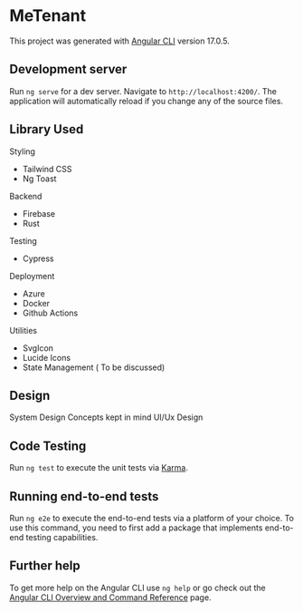 # MeTenant

This project was generated with [Angular CLI](https://github.com/angular/angular-cli) version 17.0.5.

## Development server

Run `ng serve` for a dev server. Navigate to `http://localhost:4200/`. The application will automatically reload if you change any of the source files.

## Library Used 

 Styling 
 - Tailwind CSS 
 - Ng Toast 

 Backend
 - Firebase
 - Rust

Testing 
- Cypress 

Deployment 
- Azure 
- Docker 
- Github  Actions 

Utilities 
 - SvgIcon
 - Lucide Icons 
 - State Management ( To be discussed)

## Design 
 System Design  Concepts kept in mind 
  UI/Ux Design  
 

##   Code  Testing

Run `ng test` to execute the unit tests via [Karma](https://karma-runner.github.io).

## Running end-to-end tests

Run `ng e2e` to execute the end-to-end tests via a platform of your choice. To use this command, you need to first add a package that implements end-to-end testing capabilities.

## Further help

To get more help on the Angular CLI use `ng help` or go check out the [Angular CLI Overview and Command Reference](https://angular.io/cli) page.
